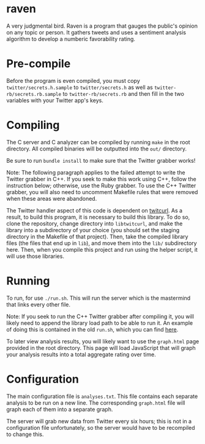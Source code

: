 # raven
A very judgmental bird.
Raven is a program that gauges the public's opinion on any topic or person. It gathers tweets and uses a sentiment analysis algorithm to develop a numberic favorability rating.

# Pre-compile

Before the program is even compiled, you must copy `twitter/secrets.h.sample` to `twitter/secrets.h` as well as `twitter-rb/secrets.rb.sample` to `twitter-rb/secrets.rb` and then fill in the two variables with your Twitter app's keys.

# Compiling

The C server and C analyzer can be compiled by running `make` in the root directory.
All compiled binaries will be outputted into the `out/` directory.

Be sure to run `bundle install` to make sure that the Twitter grabber works!

Note: The following paragraph applies to the failed attempt to write the Twitter grabber in C++.
If you seek to make this work using C++, follow the instruction below; otherwise, use the Ruby grabber.
To use the C++ Twitter grabber, you will also need to uncomment Makefile rules that were removed when these areas were abandoned.

The Twitter handler aspect of this code is dependent on [twitcurl](https://github.com/swatkat/twitcurl).
As a result, to build this program, it is necessary to build this library.
To do so, clone the repository, change directory into `libtwitcurl`, and make
the library into a subdirectory of your choice (you should set the staging
directory in the Makefile of that project).
Then, take the compiled library files (the files that end up in `lib`), and
move them into the `lib/` subdirectory here.
Then, when you compile this project and run using the helper script, it will use those
libraries.

# Running

To run, for use `./run.sh`.
This will run the server which is the mastermind that links every other file.

Note: If you seek to run the C++ Twitter grabber after compiling it, you will likely need to append the library load path to be able to run it.
An example of doing this is contained in the old `run.sh`, which you can find [here](https://raw.githubusercontent.com/Sammidysam/raven/738d057b33675ace3fafec37d8ffb740e3d0a5b2/run.sh).

To later view analysis results, you will likely want to use the `graph.html` page provided in the root directory.
This page will load JavaScript that will graph your analysis results into a total aggregate rating over time.

# Configuration

The main configuration file is `analyses.txt`.
This file contains each separate analysis to be run on a new line.
The corresponding `graph.html` file will graph each of them into a separate graph.

The server will grab new data from Twitter every six hours; this is not in a configuration file unfortunately, so the server would have to be recompiled to change this.
